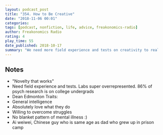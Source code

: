 ```yaml
---
layout: podcast_post
title: "354. How to Be Creative"
date: "2018-11-06 00:01"
categories:
tags: [podcast, nonfiction, life, advice, freakonomics-radio]
author: Freakonomics Radio
rating: 4
play_time: 55
date_published: 2018-10-17
summary: "We need more field experience and tests on creativity to really get to the root of it."
---
```


## Notes

* "Novelty that works"
* Need field experience and tests. Labs super overrepresented. 86% of psych
research is on college undergrads
* Dean Edmonton Traits:
* General intelligence
* Absolutely love what they do
* Willing to overcome struggles
* No blanket pattern of mental illness :)
* Ai weiwei, Chinese guy who is same age as dad who grew up in prison camp
